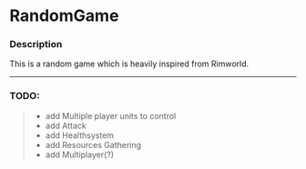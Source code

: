 # RandomGame

### Description

This is a random game which is heavily inspired from Rimworld. 

***

### TODO:

>- add Multiple player units to control
>- add Attack
>- add Healthsystem
>- add Resources Gathering
>- add Multiplayer(?)
